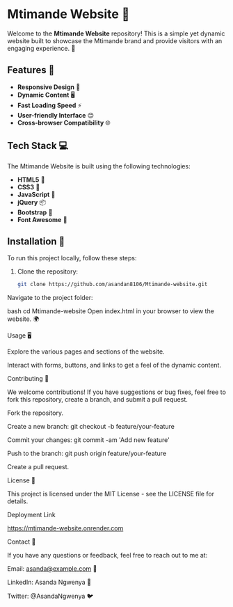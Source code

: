 # Mtimande Website 🎉

Welcome to the **Mtimande Website** repository! This is a simple yet dynamic website built to showcase the Mtimande brand and provide visitors with an engaging experience. 🚀

## Features 🌟
- **Responsive Design** 📱
- **Dynamic Content** 🖥️
- **Fast Loading Speed** ⚡
- **User-friendly Interface** 😊
- **Cross-browser Compatibility** 🌐

## Tech Stack 💻
The Mtimande Website is built using the following technologies:
- **HTML5** 📝
- **CSS3** 🎨
- **JavaScript** 🔧
- **jQuery** 📦
- **Bootstrap** 📱
- **Font Awesome** 💎

## Installation 🔧

To run this project locally, follow these steps:

1. Clone the repository:
   ```bash
   git clone https://github.com/asandan8106/Mtimande-website.git
Navigate to the project folder:

bash
cd Mtimande-website
Open index.html in your browser to view the website. 🌍

Usage 🖥️

Explore the various pages and sections of the website.

Interact with forms, buttons, and links to get a feel of the dynamic content.

Contributing 🤝

We welcome contributions! If you have suggestions or bug fixes, feel free to fork this repository, create a branch, and submit a pull request.

Fork the repository.

Create a new branch: git checkout -b feature/your-feature

Commit your changes: git commit -am 'Add new feature'

Push to the branch: git push origin feature/your-feature

Create a pull request.

License 📄

This project is licensed under the MIT License - see the LICENSE file for details.

Deployment Link

https://mtimande-website.onrender.com


Contact 📧

If you have any questions or feedback, feel free to reach out to me at:

Email: asanda@example.com 📩

LinkedIn: Asanda Ngwenya 💼

Twitter: @AsandaNgwenya 🐦
